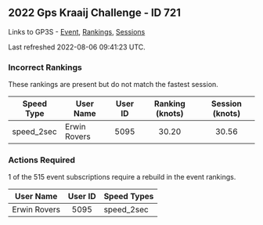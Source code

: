## 2022 Gps Kraaij Challenge - ID 721

Links to GP3S - [Event](https://www.gps-speedsurfing.com/default.aspx?mnu=event&val=721), [Rankings](https://www.gps-speedsurfing.com/default.aspx?mnu=eventranking&val=721), [Sessions](https://www.gps-speedsurfing.com/default.aspx?mnu=eventsessions&val=721)

Last refreshed 2022-08-06 09:41:23 UTC.

### Incorrect Rankings

These rankings are present but do not match the fastest session.

| Speed Type | User Name | User ID | Ranking (knots) | Session (knots) |
| ---------- | --------- | :-----: | :-------------: | :-------------: |
| speed_2sec | Erwin Rovers | 5095 | 30.20 | 30.56 |

### Actions Required

1 of the 515 event subscriptions require a rebuild in the event rankings.

| User Name | User ID | Speed Types |
| --------- | :-----: | ----------- |
| Erwin Rovers | 5095 | speed_2sec |

